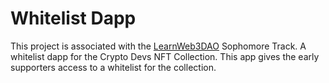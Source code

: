 # Whitelist Dapp

This project is associated with the [LearnWeb3DAO](https://www.learnweb3.io/) Sophomore Track.
A whitelist dapp for the Crypto Devs NFT Collection.
This app gives the early supporters access to a whitelist for the collection.
